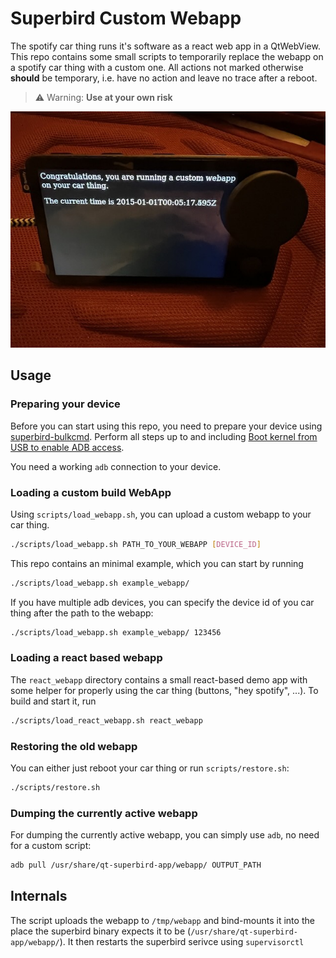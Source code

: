 # Superbird Custom Webapp

The spotify car thing runs it's software as a react web app in a QtWebView.
This repo contains some small scripts to temporarily replace the webapp on a spotify car thing with a custom one.
All actions not marked otherwise **should** be temporary, i.e. have no action and leave no trace after a reboot.

> :warning: Warning: **Use at your own risk**

![a spotify car thing showing the text "Congratulations, you are running a custom webapp on your car thing. The current time is 2015-01-01"](example_webapp.jpg)

## Usage

### Preparing your device

Before you can start using this repo, you need to prepare your device using [superbird-bulkcmd](https://github.com/frederic/superbird-bulkcmd).
Perform all steps up to and including [Boot kernel from USB to enable ADB access](https://github.com/frederic/superbird-bulkcmd#boot-kernel-from-usb-to-enable-adb-access).

You need a working `adb` connection to your device.

### Loading a custom build WebApp

Using `scripts/load_webapp.sh`, you can upload a custom webapp to your car thing.

```bash
./scripts/load_webapp.sh PATH_TO_YOUR_WEBAPP [DEVICE_ID]
```

This repo contains an minimal example, which you can start by running

```bash
./scripts/load_webapp.sh example_webapp/
```

If you have multiple adb devices, you can specify the device id of you car thing after the path to the webapp:

```bash
./scripts/load_webapp.sh example_webapp/ 123456
```

### Loading a react based webapp

The `react_webapp` directory contains a small react-based demo app with some helper for properly
using the car thing (buttons, "hey spotify", ...). To build and start it, run

```bash
./scripts/load_react_webapp.sh react_webapp
```

### Restoring the old webapp

You can either just reboot your car thing or run `scripts/restore.sh`:

```bash
./scripts/restore.sh
```

### Dumping the currently active webapp

For dumping the currently active webapp, you can simply use `adb`, no need for a custom script:

```bash
adb pull /usr/share/qt-superbird-app/webapp/ OUTPUT_PATH
```

## Internals

The script uploads the webapp to `/tmp/webapp` and bind-mounts it into the place the superbird binary expects it to be (`/usr/share/qt-superbird-app/webapp/`).
It then restarts the superbird serivce using `supervisorctl`
